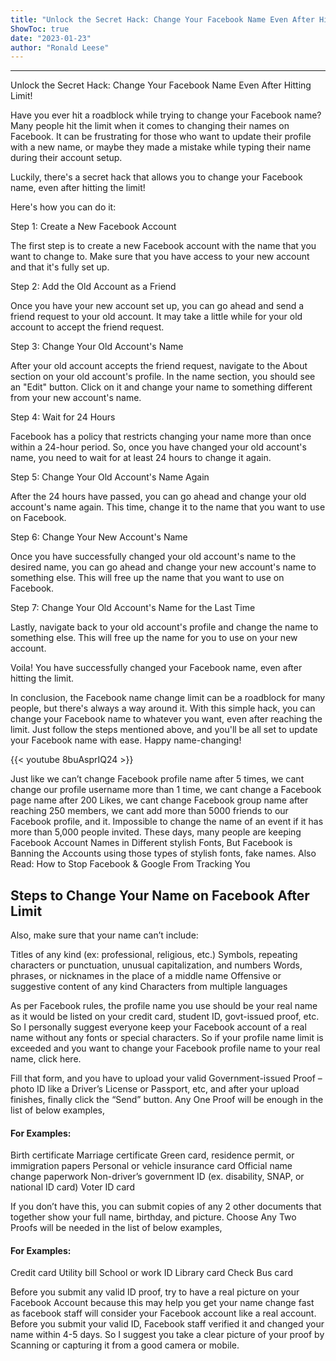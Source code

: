 ```yaml
---
title: "Unlock the Secret Hack: Change Your Facebook Name Even After Hitting Limit!"
ShowToc: true 
date: "2023-01-23"
author: "Ronald Leese"
---
```

*****
Unlock the Secret Hack: Change Your Facebook Name Even After Hitting Limit!

Have you ever hit a roadblock while trying to change your Facebook name? Many people hit the limit when it comes to changing their names on Facebook. It can be frustrating for those who want to update their profile with a new name, or maybe they made a mistake while typing their name during their account setup.

Luckily, there's a secret hack that allows you to change your Facebook name, even after hitting the limit!

Here's how you can do it:

Step 1: Create a New Facebook Account

The first step is to create a new Facebook account with the name that you want to change to. Make sure that you have access to your new account and that it's fully set up.

Step 2: Add the Old Account as a Friend

Once you have your new account set up, you can go ahead and send a friend request to your old account. It may take a little while for your old account to accept the friend request.

Step 3: Change Your Old Account's Name

After your old account accepts the friend request, navigate to the About section on your old account's profile. In the name section, you should see an "Edit" button. Click on it and change your name to something different from your new account's name.

Step 4: Wait for 24 Hours

Facebook has a policy that restricts changing your name more than once within a 24-hour period. So, once you have changed your old account's name, you need to wait for at least 24 hours to change it again.

Step 5: Change Your Old Account's Name Again

After the 24 hours have passed, you can go ahead and change your old account's name again. This time, change it to the name that you want to use on Facebook.

Step 6: Change Your New Account's Name

Once you have successfully changed your old account's name to the desired name, you can go ahead and change your new account's name to something else. This will free up the name that you want to use on Facebook.

Step 7: Change Your Old Account's Name for the Last Time

Lastly, navigate back to your old account's profile and change the name to something else. This will free up the name for you to use on your new account.

Voila! You have successfully changed your Facebook name, even after hitting the limit.

In conclusion, the Facebook name change limit can be a roadblock for many people, but there's always a way around it. With this simple hack, you can change your Facebook name to whatever you want, even after reaching the limit. Just follow the steps mentioned above, and you'll be all set to update your Facebook name with ease. Happy name-changing!

{{< youtube 8buAsprIQ24 >}} 



Just like we can’t change Facebook profile name after 5 times, we cant change our profile username more than 1 time, we cant change a Facebook page name after 200 Likes, we cant change Facebook group name after reaching 250 members, we cant add more than 5000 friends to our Facebook profile, and it. Impossible to change the name of an event if it has more than 5,000 people invited.
These days, many people are keeping Facebook Account Names in Different stylish Fonts, But Facebook is Banning the Accounts using those types of stylish fonts, fake names.
Also Read: How to Stop Facebook & Google From Tracking You

 
## Steps to Change Your Name on Facebook After Limit



Also, make sure that your name can’t include:

 

Titles of any kind (ex: professional, religious, etc.)
Symbols, repeating characters or punctuation, unusual capitalization, and numbers
Words, phrases, or nicknames in the place of a middle name
Offensive or suggestive content of any kind
Characters from multiple languages



As per Facebook rules, the profile name you use should be your real name as it would be listed on your credit card, student ID, govt-issued proof, etc. So I personally suggest everyone keep your Facebook account of a real name without any fonts or special characters.
So if your profile name limit is exceeded and you want to change your Facebook profile name to your real name, click here.

Fill that form, and you have to upload your valid Government-issued Proof – photo ID like a Driver’s License or Passport, etc, and after your upload finishes, finally click the “Send” button.
Any One Proof will be enough in the list of below examples,

 
#### For Examples:
 

Birth certificate
Marriage certificate
Green card, residence permit, or immigration papers
Personal or vehicle insurance card
Official name change paperwork
Non-driver’s government ID (ex. disability, SNAP, or national ID card)
Voter ID card



If you don’t have this, you can submit copies of any 2 other documents that together show your full name, birthday, and picture. Choose Any Two Proofs will be needed in the list of below examples,

 
#### For Examples:
 

Credit card
Utility bill
School or work ID
Library card
Check
Bus card



Before you submit any valid ID proof, try to have a real picture on your Facebook Account because this may help you get your name change fast as facebook staff will consider your Facebook account like a real account.
Before you submit your valid ID, Facebook staff verified it and changed your name within 4-5 days. So I suggest you take a clear picture of your proof by Scanning or capturing it from a good camera or mobile.




